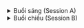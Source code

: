 <details><summary>Buổi sáng (Session A)</summary>
  
### Cổ  
- Lăn đầu trái‑phải (x): 6 lần mỗi chiều: hít vào khi đầu ở giữa, thở ra khi xoay → cảm giác giãn cổ 2 bên. Sai lầm: xoay quá mạnh gây căng khớp.  
- Quay cổ (CAR): xoay trọn vẹn, mềm mại, 3 chiều × 2 vòng (trong, ngoài)  
- Nhẹ nhàng nghiêng đầu (side bend) trái – phải: giữ 2–3 giây mỗi bên × 3 lần  

### Vai & Ngực  
- Prone Shoulder CARs (nằm sấp, xoay vai theo trục z): 4–6 lần mỗi bên  
- Floor T Slide (nằm ngửa, tay vuông góc, trượt ra sau đầu): 8 lần  
- Thread the Needle nằm nghiêng: 5 lần mỗi bên  

### Khuỷu tay  
- Gập – duỗi khuỷu nằm ngửa: 10 lần mỗi bên  
- Bent‑arm plank hold (đỡ trên khuỷu tay khi nằm sấp): giữ 15–20 giây  

### Cổ tay  
- Xoay cổ tay (vòng tròn): 6–8 vòng mỗi chiều  
- Gập – duỗi cổ tay: 10 lần mỗi chiều  
- Palm press (áp hai lòng bàn tay vào nhau, tạo áp lực): giữ 10 giây  

### Ngón tay  
- Nắm – mở bàn tay: 10 lần  
- Finger wave (uốn ngón từ ngón út tới ngón trỏ): 2–3 lần  
- Ấn chéo đầu ngón giữa hai bàn tay: giữ 5 giây  

### Cột sống & Hông  
- Dead Bug: 8–10 lần  
- Lumbar Twist Supine (xoay lưng dưới khi nằm ngửa): 5 mỗi bên  
- Bridge March (cầu + đưa chân lên từ từ): 6 lần mỗi chân  
- Happy Baby Stretch: giữ 15–20 giây  

### Gối  
- Heel Slide (trượt gót trên mặt sàn): 8 lần mỗi bên  
- Knee CARs (nằm ngửa, vẽ vòng nhỏ bằng đầu gối): 4 vòng mỗi chiều  

### Cổ chân  
- Ankle Alphabet (vẽ chữ cái bằng bàn chân): 1 vòng A → Z mỗi chân  

### Bàn chân  
- Toe Yoga (tách – khép các ngón): 5 lần  
- Dorsiflexion với strap (nếu có dây): giữ 10 giây mỗi bên  
- Big Toe Circles: 4 vòng mỗi chiều  

### Toàn thân / Phối hợp  
- Cat – Cow nằm sấp (uốn lưng lên – xuống): 8 lần  
- Bò đong đưa (nằm sấp, di chuyển tay – chân nhẹ nhàng): 6–8 lần  
- Giơ chân tay cùng bên (nằm sấp): 6 lần mỗi bên  
- Sphinx / Cobra nhẹ (nằm sấp, nâng ngực): giữ 10–15 giây  
- Cuối: ngồi bắt chéo nhẹ, xoay lưng trái – phải × 4 lần  

</details>

<details><summary>Buổi chiều (Session B)</summary>
  
### Cổ  
- Chin to shoulder (gật đầu + nghiêng sang vai): giữ 3 giây mỗi bên × 3  
- Neck Clock (nằm ngửa, đầu làm “vòng đồng hồ”): 2 vòng (12 → 3 → 6 → 9)  

### Vai & Ngực  
- Snow Angels (nằm ngửa, tay mở – đóng như cánh thiên thần): 8 lần  
- Reverse Fly (nằm sấp, mở tay ra hai bên): 8 lần  
- Đưa thẳng tay qua đầu rồi kéo ngang (nằm ngửa): 6 lần mỗi bên  

### Khuỷu tay  
- Gập – duỗi khi tay duỗi ngang sàn: 10 lần mỗi bên  
- Giữ thăng bằng chống khuỷu (nằm sấp, chống khuỷu 1 bên): giữ 10 giây  

### Cổ tay  
- Xoay cổ tay vòng tròn + gập duỗi xen kẽ: 8 lần mỗi loại  
- Chống bàn tay xuống sàn (nằm sấp), dồn trọng lượng nhẹ: giữ 10 giây  

### Ngón tay  
- Nắm – mở, finger wave giống buổi sáng  
- Gõ đầu ngón tay nhẹ xuống đùi/sàn: mỗi ngón 3 lần  
- Ấn chéo đầu ngón tay (như buổi sáng)  

### Cột sống & Hông  
- 90/90 Hip Switch (nằm sấp hoặc ngửa tùy bạn cảm thấy): 8 lần  
- Rocking Frog (nằm sấp, đầu gối mở, đung đưa): 6–8 lần  
- Cong chân + ưỡn người (nằm sấp): giữ 10 giây  
- Roll (động tác lăn nhẹ phối hợp cơ bụng): 5 lần  

### Gối  
- Heel Slide + Knee CARs như buổi sáng  
- Giơ – hạ góc gối (nằm ngửa): 10 lần mỗi chân  

### Cổ chân  
- Ankle Alphabet như buổi sáng  
- Chống gót – mũi (dorsi / plantar flexion): 10 lần  

### Bàn chân  
- Toe Yoga + Big Toe Circles  
- Plantar Flexion Hold (duỗi bàn chân cố định): giữ 10 giây  

### Toàn thân / Phối hợp  
- Down Dog “không đặt tay” (cảm nhận kéo dãn người): giữ 10 giây  
- Plank trên cẳng tay (nếu cảm thấy đủ ổn): giữ 15 giây  
- Salabhasana / Bow Pose nhẹ (nếu thoải mái): giữ 8–10 giây  
- Cuối: ngồi bắt chéo, nghiêng người + cúi xuôi trước người giữ 10 giây  

</details>
